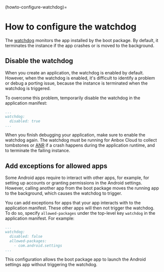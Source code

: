 (howto-configure-watchdog)=
# How to configure the watchdog

The [watchdog](https://discourse.ubuntu.com/t/application-manifest/24197#watchdog-5) monitors the app installed by the boot package. By default, it terminates the instance if the app crashes or is moved to the background.

## Disable the watchdog

When you create an application, the watchdog is enabled by default. However, when the watchdog is enabled, it's difficult to identify a problem or debug a porting issue, because the instance is terminated when the watchdog is triggered.

To overcome this problem, temporarily disable the watchdog in the application manifest:

```yaml
...
watchdog:
  disabled: true
...
```

When you finish debugging your application, make sure to enable the watchdog again. The watchdog must be running for Anbox Cloud to collect tombstones or [ANR](https://developer.android.com/topic/performance/vitals/anr) if a crash happens during the application runtime, and to terminate the failing instance.

## Add exceptions for allowed apps

Some Android apps require to interact with other apps, for example, for setting up accounts or granting permissions in the Android settings. However, calling another app from the boot package moves the running app to the background, which causes the watchdog to trigger.

You can add exceptions for apps that your app interacts with to the application manifest. These other apps will then not trigger the watchdog. To do so, specify `allowed-packages` under the top-level key `watchdog` in the application manifest. For example:

```yaml
...
watchdog:
  disabled: false
  allowed-packages:
    - com.android.settings
...
```

This configuration allows the boot package app to launch the Android settings app without triggering the watchdog.
